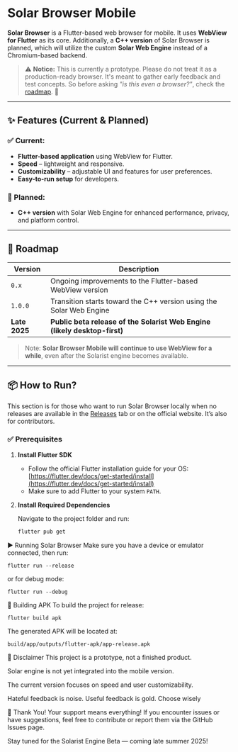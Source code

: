 # Solar Browser Mobile

**Solar Browser** is a Flutter-based web browser for mobile. It uses **WebView for Flutter** as its core. Additionally, a **C++ version** of Solar Browser is planned, which will utilize the custom **Solar Web Engine** instead of a Chromium-based backend.

> ⚠️ **Notice:** This is currently a prototype. Please do not treat it as a production-ready browser. It's meant to gather early feedback and test concepts. So before asking *"is this even a browser?"*, check the [roadmap](browser.solar/roadmap). 🙂

---

## ✨ Features (Current & Planned)

### ✅ Current:
- **Flutter-based application** using WebView for Flutter.
- **Speed** – lightweight and responsive.
- **Customizability** – adjustable UI and features for user preferences.
- **Easy-to-run setup** for developers.

### 🔮 Planned:
- **C++ version** with Solar Web Engine for enhanced performance, privacy, and platform control.

---

## 🚀 Roadmap

| Version      | Description                                                                 |
|--------------|-----------------------------------------------------------------------------|
| `0.x`        | Ongoing improvements to the Flutter-based WebView version                  |
| `1.0.0`      | Transition starts toward the C++ version using the Solar Web Engine     |
| **Late 2025**| **Public beta release of the Solarist Web Engine (likely desktop-first)**  |

> Note: **Solar Browser Mobile will continue to use WebView for a while**, even after the Solarist engine becomes available.

---

## 📦 How to Run?

This section is for those who want to run Solar Browser locally when no releases are available in the [Releases](#) tab or on the official website. It’s also for contributors.

### ✅ Prerequisites

1. **Install Flutter SDK**  
   - Follow the official Flutter installation guide for your OS:  
     [https://flutter.dev/docs/get-started/install](https://flutter.dev/docs/get-started/install)  
   - Make sure to add Flutter to your system `PATH`.

2. **Install Required Dependencies**

   Navigate to the project folder and run:

   ```bash
   flutter pub get

▶️ Running Solar Browser
Make sure you have a device or emulator connected, then run:
  ```
  flutter run --release
  ```
or for debug mode:
  ```
  flutter run --debug
  ```

📱 Building APK
To build the project for release:
  ```
  flutter build apk
  ```
The generated APK will be located at:
  ```
  build/app/outputs/flutter-apk/app-release.apk
  ```

💬 Disclaimer
This project is a prototype, not a finished product.

Solar engine is not yet integrated into the mobile version.

The current version focuses on speed and user customizability.

Hateful feedback is noise. Useful feedback is gold. Choose wisely

🙏 Thank You!
Your support means everything!
If you encounter issues or have suggestions, feel free to contribute or report them via the GitHub Issues page.

Stay tuned for the Solarist Engine Beta — coming late summer 2025!

